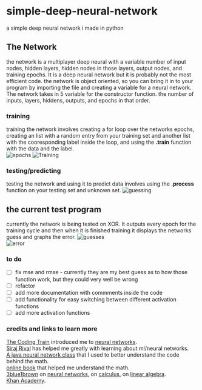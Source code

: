# simple-deep-neural-network
a simple deep neural network i made in python

## The Network
the network is a multiplayer deep neural with a variable number of input nodes, hidden layers, hidden nodes in those layers, output nodes, and training epochs. It is a deep neural network but it is probably not the most efficient code.
the network is object oriented, so you can bring it in to your program by importing the file and creating a variable for a neural network. The network takes in 5 variable for the constructor function. the number of inputs, layers, hiddens, outputs, and epochs in that order.
### training
training the network involves creating a for loop over the networks epochs, creating an list with a random entry from your training set and another list with the cooresponding label inside the loop, and using the **.train** function with the data and the label.  
![epochs](https://i.imgur.com/9JVRjhB.png)
![Training](https://i.imgur.com/DQp5Y3t.png)
### testing/predicting
testing the network and using it to predict data involves using the **.process** function on your testing set and unknown set.
![guessing](https://i.imgur.com/iPCENrD.png)
## the current test program
currently the network is being tested on XOR. It outputs every epoch for the training cycle and then when it is finished training it displays the networks guess and graphs the error.
![guesses](https://i.imgur.com/4mbQmLi.png)   
![error](https://i.imgur.com/LFpAf3Q.png)
### to do
- [ ] fix mse and rmse - currently they are my best guess as to how those function work, but they could very well be wrong
- [ ] refactor
- [ ] add more documentation with commments inside the code
- [ ] add functionality for easy switching between different activation functions
- [ ] add more activation functions

### credits and links to learn more
[The Coding Train](https://www.youtube.com/user/shiffman) introduced me to [neural networks](https://www.youtube.com/playlist?list=PLRqwX-V7Uu6Y7MdSCaIfsxc561QI0U0Tb).  
[Siraj Rival](https://www.youtube.com/channel/UCWN3xxRkmTPmbKwht9FuE5A) has helped me greatly with learning about ml/neural networks.  
[A java neural network class](https://github.com/Fir3will/Java-Neural-Network) that I used to better understand the code behind the math.  
[online book](http://neuralnetworksanddeeplearning.com/) that helped me understand the math.  
[3blue1brown](https://www.youtube.com/channel/UCYO_jab_esuFRV4b17AJtAw) on [neural networks](https://www.youtube.com/playlist?list=PLZHQObOWTQDNU6R1_67000Dx_ZCJB-3pi), on [calculus](https://www.youtube.com/playlist?list=PLZHQObOWTQDMsr9K-rj53DwVRMYO3t5Yr), on [linear algebra](https://www.youtube.com/playlist?list=PLZHQObOWTQDPD3MizzM2xVFitgF8hE_ab).  
[Khan Academy](https://www.khanacademy.org/).
